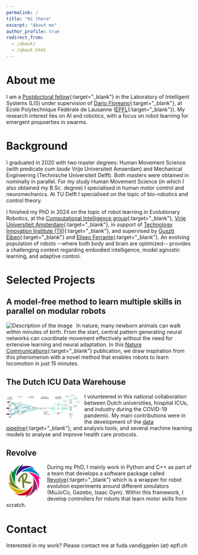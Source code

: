 ```yaml
---
permalink: /
title: "Hi there"
excerpt: "About me"
author_profile: true
redirect_from: 
  - /about/
  - /about.html
---
```

About me
======
I am a [Postdoctoral fellow](https://scholar.google.com/citations?hl=en&user=Xn9iFKsAAAAJ){:target="_blank"} in the Laboratory of Intelligent Systems (LIS) under supervision of [Dario Floreano](https://people.epfl.ch/dario.floreano){:target="_blank"}, at École Polytechnique Fédérale de Lausanne ([EPFL](https://www.epfl.ch/labs/lis/){:target="_blank"}). My research interest lies on AI and robotics, with a focus on robot learning for emergent propoerties in swarms.

Background
======
I graduated in 2020 with two master degrees: Human Movement Science (with predicate _cum laude_ Vrije Universiteit Amserdam) and Mechanical Engineering (Technische Universiteit Delft). 
Both masters were obtained in nominally in parallel.
For my study Human Movement Science (in which I also obtained my B.Sc. degree) I specialised in human motor control and neuromechanics. 
At TU Delft I specialised on the topic of bio-robotics and control theory. 

I finished my PhD in 2024 on the topic of robot learning in Evolutionary Robotics, at the [Computational Intelligence group](https://cs.vu.nl/ci/){:target="_blank"}, [Vrije Universiteit Amsterdam](https://vu.nl/nl){:target="_blank"}, in support of [Technology Innovation Institute (TII)](https://www.tii.ae/){:target="_blank"}, and supervised by [Guszti Eiben](https://www.cs.vu.nl/~gusz/){:target="_blank"} and [Eliseo Ferrante](https://cs.vu.nl/ci/index.php/dr-eliseo-ferrante/){:target="_blank"}. 
An evolving population of robots  --where both body and brain are optimized-- provides a challenging context regarding embodied intelligence, model agnostic learning, and adaptive control.


Selected Projects
======

A model-free method to learn multiple skills in parallel on modular robots
-----------
<div style="float: left; margin-right: 10px;">
    <img src="images/output.gif" alt="Description of the image" width="200" />
</div>

In nature, many newborn animals can walk within minutes of birth. From the start, central pattern generating neural networks can coordinate movement effectively without the need for extensive learning and neural adaptation. 
In this [Nature Communications](https://doi.org/10.1038/s41467-024-50131-4){:target="_blank"} publication, we draw inspiration from this phenomenon with a novel method that enables robots to learn locomotion in just 15 minutes. 

The Dutch ICU Data Warehouse 
-----------
<div style="float: left; margin-right: 10px;">
    <img src="images/ICU.png" alt="Description of the image" width="200" />
</div>

I volunteered in this national collaboration between Dutch universities, hospital ICUs, and industry during the COVID-19 pandemic. 
My main contributions were in the development of the [data pipeline](https://github.com/AmsterdamUMC/AmsterdamUMCdb){:target="_blank"}, and analysis tools, and several machine learning models to analyse and improve health care protocols.

Revolve
------------
<div style="float: left; margin-right: 10px;">
    <img src="images/revolve_cut.png" alt="Description of the image" width="100" />
</div>

During my PhD, I mainly work in Python and C++ as part of a team that develops a software package called [Revolve](https://ci-group.github.io/revolve2/installation/index.html){:target="_blank"} which is a wrapper for robot evolution experiments around different simulators (MuJoCo, Gazebo, Isaac Gym). 
Within this framework, I develop controllers for robots that learn motor skills from scratch. 


Contact
============
Interested in my work? Please contact me at fuda.vandiggelen (at) epfl.ch

